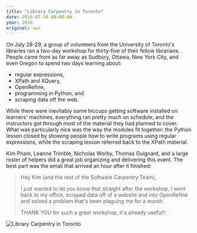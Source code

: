 ```yaml
---
title: "Library Carpentry in Toronto"
date: 2016-07-30 00:08:00
year: 2016
original: swc
---
```


On July 28-29, a group of volunteers from the University of Toronto's libraries
ran a two-day workshop for thirty-five of their fellow librarians.
People came from as far away as Sudbury, Ottawa, New York City, and even Oregon
to spend two days learning about:

*   regular expressions,
*   XPath and XQuery,
*   OpenRefine,
*   programming in Python, and
*   scraping data off the web.

While there were inevitably some hiccups getting software installed on learners' machines,
everything ran pretty much on schedule,
and the instructors got through most of the material they had planned to cover.
What was particularly nice was the way the modules fit together:
the Python lesson closed by showing people how to write programs using regular expressions,
while the scraping lesson referred back to the XPath material.

Kim Pham, Leanne Trimble, Nicholas Worby, Thomas Guignard,
and a large roster of helpers
did a great job organizing and delivering this event.
The best part was the email that arrived an hour after it finished:

> Hey Kim (and the rest of the Software Carpentry Team),
>
> I just wanted to let you know that straight after the workshop,
> I went back to my office,
> scraped data off of a website and into OpenRefine
> and solved a problem that's been plaguing me for a month.
>
> THANK YOU for such a great workshop, it's already useful!!

![Library Carpentry in Toronto]({{site.baseurl}}/files/2016/07/toronto-library-carpentry.jpg)
